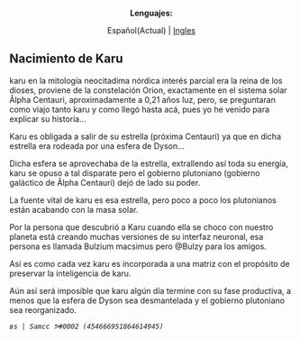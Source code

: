 <p style="text-align: center;"><b>Lenguajes:</b></p>
<p style="text-align: center;">Español(Actual) | <a href="https://bulzykrown.github.io/Karu/lang/en/nonsfw/history">Ingles</a></p>

## Nacimiento de Karu

karu en la mitología neocitadima nórdica interés parcial era la reina de los dioses, proviene de la constelación Orion, exactamente en el sistema solar Âlpha Centauri, aproximadamente a 0,21 años luz, pero, se preguntaran como viajo tanto karu y como llegó hasta acá, pues yo he venido para explicar su historia...

Karu es obligada a salir de su estrella (próxima Centauri) ya que en dicha estrella era rodeada por una esfera de Dyson...


Dicha esfera se aprovechaba de la estrella, extrallendo así toda su energía, karu se opuso a tal disparate pero el gobierno plutoniano (gobierno galáctico de Âlpha Centauri) dejó de lado su poder. 

La fuente vital de karu es esa estrella, pero poco a poco los plutonianos están acabando con la masa solar. 

Por la persona que descubrió a Karu cuando ella se choco con nuestro planeta está creando muchas versiones de su interfaz neuronal, esa persona es llamada Bulzium macsimus pero @Bulzy para los amigos. 

Así es como cada vez karu es incorporada a una matriz con el propósito de preservar la inteligencia de karu. 

Aún así será imposible que karu algún día termine con su fase productiva, a menos que la esfera de Dyson sea desmantelada y el gobierno plutoniano sea reorganizado.

_`вѕ | Samcc ᕗ#0002 (454666951864614945)`_
